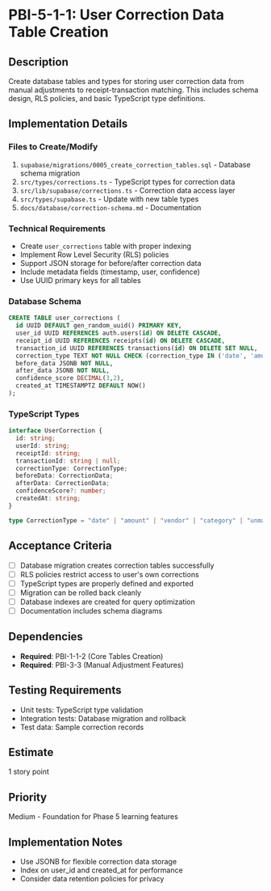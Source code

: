 # PBI-5-1-1: User Correction Data Table Creation

## Description

Create database tables and types for storing user correction data from manual adjustments
to receipt-transaction matching. This includes schema design, RLS policies, and basic
TypeScript type definitions.

## Implementation Details

### Files to Create/Modify

1. `supabase/migrations/0005_create_correction_tables.sql` - Database schema migration
2. `src/types/corrections.ts` - TypeScript types for correction data
3. `src/lib/supabase/corrections.ts` - Correction data access layer
4. `src/types/supabase.ts` - Update with new table types
5. `docs/database/correction-schema.md` - Documentation

### Technical Requirements

- Create `user_corrections` table with proper indexing
- Implement Row Level Security (RLS) policies
- Support JSON storage for before/after correction data
- Include metadata fields (timestamp, user, confidence)
- Use UUID primary keys for all tables

### Database Schema

```sql
CREATE TABLE user_corrections (
  id UUID DEFAULT gen_random_uuid() PRIMARY KEY,
  user_id UUID REFERENCES auth.users(id) ON DELETE CASCADE,
  receipt_id UUID REFERENCES receipts(id) ON DELETE CASCADE,
  transaction_id UUID REFERENCES transactions(id) ON DELETE SET NULL,
  correction_type TEXT NOT NULL CHECK (correction_type IN ('date', 'amount', 'vendor', 'category', 'unmatch')),
  before_data JSONB NOT NULL,
  after_data JSONB NOT NULL,
  confidence_score DECIMAL(3,2),
  created_at TIMESTAMPTZ DEFAULT NOW()
);
```

### TypeScript Types

```typescript
interface UserCorrection {
  id: string;
  userId: string;
  receiptId: string;
  transactionId: string | null;
  correctionType: CorrectionType;
  beforeData: CorrectionData;
  afterData: CorrectionData;
  confidenceScore?: number;
  createdAt: string;
}

type CorrectionType = "date" | "amount" | "vendor" | "category" | "unmatch";
```

## Acceptance Criteria

- [ ] Database migration creates correction tables successfully
- [ ] RLS policies restrict access to user's own corrections
- [ ] TypeScript types are properly defined and exported
- [ ] Migration can be rolled back cleanly
- [ ] Database indexes are created for query optimization
- [ ] Documentation includes schema diagrams

## Dependencies

- **Required**: PBI-1-1-2 (Core Tables Creation)
- **Required**: PBI-3-3 (Manual Adjustment Features)

## Testing Requirements

- Unit tests: TypeScript type validation
- Integration tests: Database migration and rollback
- Test data: Sample correction records

## Estimate

1 story point

## Priority

Medium - Foundation for Phase 5 learning features

## Implementation Notes

- Use JSONB for flexible correction data storage
- Index on user_id and created_at for performance
- Consider data retention policies for privacy
